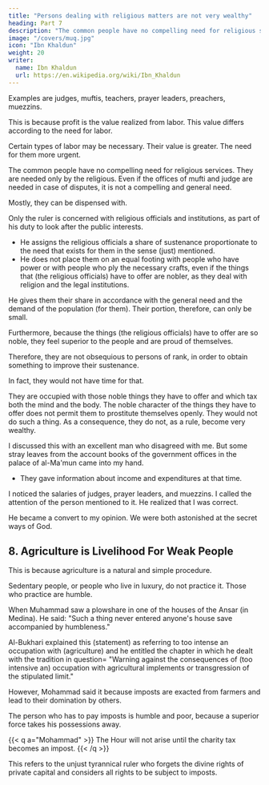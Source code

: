 ```yaml
---
title: "Persons dealing with religious matters are not very wealthy"
heading: Part 7
description: "The common people have no compelling need for religious services. They are needed only by the religious."
image: "/covers/muq.jpg"
icon: "Ibn Khaldun"
weight: 20
writer:
  name: Ibn Khaldun
  url: https://en.wikipedia.org/wiki/Ibn_Khaldun
---
```




Examples are judges, muftis, teachers, prayer leaders, preachers, muezzins.

This is because profit is the value realized from labor. This value differs according to the need for labor. 

Certain types of labor may be necessary. Their value is greater. The need for them more urgent.

The common people have no compelling need for religious services. They are needed only by the religious. Even if the offices of mufti and judge are needed in case of disputes, it is not a compelling and general need.

Mostly, they can be dispensed with. 

Only the ruler is concerned with religious officials and institutions, as part of his duty to look after the public interests. 
- He assigns the religious officials a share of sustenance proportionate to the need that exists for them in the sense (just) mentioned. 
- He does not place them on an equal footing with people who have power or with people who ply the necessary crafts, even if the things that (the religious officials) have to offer are nobler, as they deal with religion and the legal institutions. 

He gives them their share in accordance with the general need and the demand of the population (for them). Their portion,
therefore, can only be small. 

Furthermore, because the things (the religious officials) have to offer are so noble, they feel superior to the people and are proud of themselves.

Therefore, they are not obsequious to persons of rank, in order to obtain something to improve their sustenance. 

In fact, they would not have time for that.

They are occupied with those noble things they have to offer and which tax both the mind and the body. The noble character of the things they have to offer does not permit them to prostitute themselves openly. They would not do such a thing. As a consequence, they do not, as a rule, become very wealthy.

I discussed this with an excellent man who disagreed with me. But some stray leaves from the account books of the government offices in the palace of al-Ma'mun came into my hand. 
- They gave information about income and expenditures at that time. 

I noticed the salaries of judges, prayer leaders, and muezzins. I called the attention of the person mentioned to it. He realized that I was correct. 

He became a convert to my opinion. We were both astonished at the secret ways of God<!--  with regard to His creation and His wise (planning) concerning His worlds. -->.


## 8. Agriculture is Livelihood For Weak People

This is because agriculture is a natural and simple procedure.

Sedentary people, or people who live in luxury, do not practice it. Those who practice are humble. 

When Muhammad saw a plowshare in one of the houses of the Ansar (in Medina). He said: "Such a thing never entered anyone's house save accompanied by humbleness."

Al-Bukhari explained this (statement) as referring to too intense an occupation with (agriculture) and he entitled the chapter in which he dealt with the tradition in question= "Warning against the consequences of (too intensive an) occupation with agricultural implements or transgression of the stipulated limit." 

However, Mohammad said it because imposts are exacted from farmers and lead to their domination by others. 

The person who has to pay imposts is humble and poor, because a superior force takes his possessions away.

{{< q a="Mohammad" >}}
The Hour will not arise until the charity tax becomes an impost.
{{< /q >}}

This refers to the unjust tyrannical ruler who forgets the divine rights of private capital and considers all rights to be subject to imposts. 

